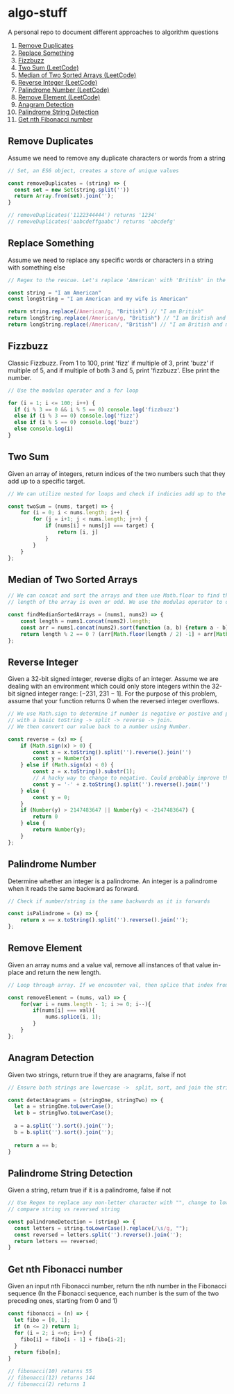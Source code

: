 # algo-stuff
A personal repo to document different approaches to algorithm questions

1) [Remove Duplicates](https://github.com/therealtylerwells/algo-stuff#remove-duplicates)
2) [Replace Something](https://github.com/therealtylerwells/algo-stuff#replace-something)
3) [Fizzbuzz](https://github.com/therealtylerwells/algo-stuff#fizzbuzz)
4) [Two Sum (LeetCode)](https://github.com/therealtylerwells/algo-stuff#two-sum)
5) [Median of Two Sorted Arrays (LeetCode)](https://github.com/therealtylerwells/algo-stuff#median-of-two-sorted-arrays)
6) [Reverse Integer (LeetCode)](https://github.com/therealtylerwells/algo-stuff#reverse-integer)
7) [Palindrome Number (LeetCode)](https://github.com/therealtylerwells/algo-stuff#palindrome-number)
8) [Remove Element (LeetCode)](https://github.com/therealtylerwells/algo-stuff#remove-element)
9) [Anagram Detection](https://github.com/therealtylerwells/algo-stuff#anagram-detection)
10) [Palindrome String Detection](https://github.com/therealtylerwells/algo-stuff#palindrome-string-detection)
11) [Get nth Fibonacci number](https://github.com/therealtylerwells/algo-stuff#get-nth-fibonacci-number)

## Remove Duplicates
Assume we need to remove any duplicate characters or words from a string
```js
// Set, an ES6 object, creates a store of unique values

const removeDuplicates = (string) => {
  const set = new Set(string.split(''))
  return Array.from(set).join('');
}

// removeDuplicates('1122344444') returns '1234'
// removeDuplicates('aabcdeffgaabc') returns 'abcdefg'

```

## Replace Something
Assume we need to replace any specific words or characters in a string with something else
```js
// Regex to the rescue. Let's replace 'American' with 'British' in the following string

const string = "I am American"
const longString = "I am American and my wife is American"

return string.replace(/American/g, "British") // "I am British"
return longString.replace(/American/g, "British") // "I am British and my wife is British"
return longString.replace(/American/, "British") // "I am British and my wife is American"
```

## Fizzbuzz
Classic Fizzbuzz. From 1 to 100, print 'fizz' if multiple of 3, print 'buzz' if multiple of 5, and if multiple of both 3 and 5, print 'fizzbuzz'. Else print the number.
```js
// Use the modulas operator and a for loop

for (i = 1; i <= 100; i++) {
  if (i % 3 == 0 && i % 5 == 0) console.log('fizzbuzz')
  else if (i % 3 == 0) console.log('fizz')
  else if (i % 5 == 0) console.log('buzz')
  else console.log(i)
}
```

## Two Sum
Given an array of integers, return indices of the two numbers such that they add up to a specific target.

```js
// We can utilize nested for loops and check if indicies add up to the target we want

const twoSum = (nums, target) => {
    for (i = 0; i < nums.length; i++) {
        for (j = i+1; j < nums.length; j++) {
            if (nums[i] + nums[j] === target) {
                return [i, j]
            }
        }
    }
};
```

## Median of Two Sorted Arrays
```js
// We can concat and sort the arrays and then use Math.floor to find the median based on whether the 
// length of the array is even or odd. We use the modulas operator to determine even or odd.

const findMedianSortedArrays = (nums1, nums2) => {
    const length = nums1.concat(nums2).length;
    const arr = nums1.concat(nums2).sort(function (a, b) {return a - b})
    return length % 2 == 0 ? (arr[Math.floor(length / 2) -1] + arr[Math.floor(length / 2)]) / 2 : arr[Math.floor(length / 2)]
};
```

## Reverse Integer
Given a 32-bit signed integer, reverse digits of an integer. Assume we are dealing with an environment which could only store integers within the 32-bit signed integer range: [−231,  231 − 1]. For the purpose of this problem, assume that your function returns 0 when the reversed integer overflows.
```js
// We use Math.sign to determine if number is negative or postive and proceed conditionally 
// with a basic toString -> split -> reverse -> join. 
// We then convert our value back to a number using Number.

const reverse = (x) => {
    if (Math.sign(x) > 0) {
        const x = x.toString().split('').reverse().join('')
        const y = Number(x)
    } else if (Math.sign(x) < 0) {
        const z = x.toString().substr(1);
        // A hacky way to change to negative. Could probably improve this
        const y = '-' + z.toString().split('').reverse().join('')
    } else {
        const y = 0;
    }
    if (Number(y) > 2147483647 || Number(y) < -2147483647) {
        return 0
    } else {
        return Number(y);
    }
};
```
## Palindrome Number
Determine whether an integer is a palindrome. An integer is a palindrome when it reads the same backward as forward.

```js
// Check if number/string is the same backwards as it is forwards

const isPalindrome = (x) => {
    return x == x.toString().split('').reverse().join('');
};
```
## Remove Element
Given an array nums and a value val, remove all instances of that value in-place and return the new length.

```js
// Loop through array. If we encounter val, then splice that index from the array.

const removeElement = (nums, val) => {
    for(var i = nums.length - 1; i >= 0; i--){
        if(nums[i] === val){
            nums.splice(i, 1);
        }
    }
};
```

## Anagram Detection
Given two strings, return true if they are anagrams, false if not

```js
// Ensure both strings are lowercase ->  split, sort, and join the strings -> compare them.

const detectAnagrams = (stringOne, stringTwo) => {
  let a = stringOne.toLowerCase();
  let b = stringTwo.toLowerCase();
  
  a = a.split('').sort().join('');
  b = b.split('').sort().join('');
  
  return a == b;
}
```

## Palindrome String Detection
Given a string, return true if it is a palindrome, false if not

```js
// Use Regex to replace any non-letter character with "", change to lowerCase, and 
// compare string vs reversed string

const palindromeDetection = (string) => {
  const letters = string.toLowerCase().replace(/\s/g, "");
  const reversed = letters.split('').reverse().join('');
  return letters == reversed;
}
```

## Get nth Fibonacci number
Given an input nth Fibonacci number, return the nth number in the Fibonacci sequence
(In the Fibonacci sequence, each number is the sum of the two preceding ones, starting from 0 and 1)

```js
const fibonacci = (n) => {
  let fibo = [0, 1];
  if (n <= 2) return 1;
  for (i = 2; i <=n; i++) {
    fibo[i] = fibo[i - 1] + fibo[i-2];
  }
  return fibo[n];
}

// fibonacci(10) returns 55
// fibonacci(12) returns 144
// fibonacci(2) returns 1
```
